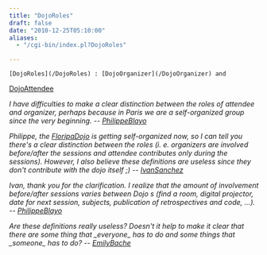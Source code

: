 ```yaml
---
title: "DojoRoles"
draft: false
date: "2010-12-25T05:10:00"
aliases:
  - "/cgi-bin/index.pl?DojoRoles"

---
```

    [DojoRoles](/DojoRoles) : [DojoOrganizer](/DojoOrganizer) and
[DojoAttendee](/DojoAttendee)

*I have difficulties to make a clear distinction between the roles of
attendee and organizer, perhaps because in Paris we are a self-organized
group since the very beginning. --
[PhilippeBlayo](/people/PhilippeBlayo)*

*Philippe, the [FloripaDojo](/dojo/FloripaDojo) is getting
self-organized now, so I can tell you there's a clear distinction
between the roles (i. e. organizers are involved before/after the
sessions and attendee contributes only during the sessions). However, I
also believe these definitions are useless since they don't contribute
with the dojo itself ;) -- [IvanSanchez](/people/IvanSanchez)*

*Ivan, thank you for the clarification. I realize that the amount of
involvement before/after sessions varies between Dojo s (find a room,
digital projector, date for next session, subjects, publication of
retrospectives and code, ...). --
[PhilippeBlayo](/people/PhilippeBlayo)*

*Are these definitions really useless? Doesn't it help to make it clear
that there are some thing that \_everyone\_ has to do and some things
that \_someone\_ has to do? -- [EmilyBache](/people/EmilyBache)*
